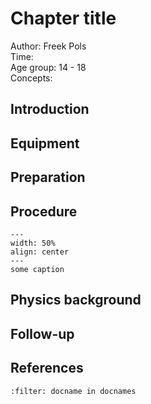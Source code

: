 

# Chapter title


Author: Freek Pols     \
Time:	  	\
Age group:	14 - 18\
Concepts:	

## Introduction

## Equipment

## Preparation

## Procedure

```{figure} demo50_figure1.jpg
---
width: 50%
align: center
---
some caption
```

## Physics background

## Follow-up

## References
```{bibliography}
:filter: docname in docnames
```